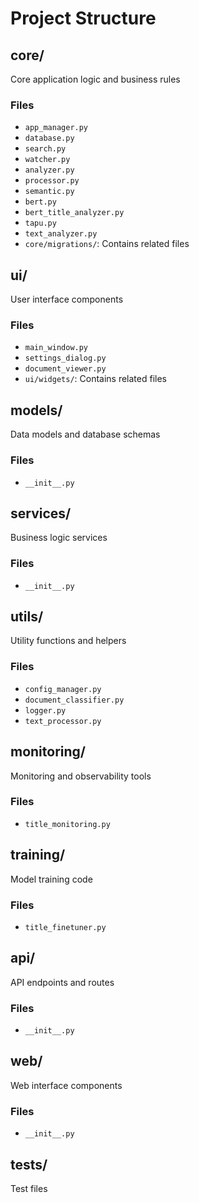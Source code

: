 # Project Structure

## core/
Core application logic and business rules

### Files
- `app_manager.py`
- `database.py`
- `search.py`
- `watcher.py`
- `analyzer.py`
- `processor.py`
- `semantic.py`
- `bert.py`
- `bert_title_analyzer.py`
- `tapu.py`
- `text_analyzer.py`
- `core/migrations/`: Contains related files

## ui/
User interface components

### Files
- `main_window.py`
- `settings_dialog.py`
- `document_viewer.py`
- `ui/widgets/`: Contains related files

## models/
Data models and database schemas

### Files
- `__init__.py`

## services/
Business logic services

### Files
- `__init__.py`

## utils/
Utility functions and helpers

### Files
- `config_manager.py`
- `document_classifier.py`
- `logger.py`
- `text_processor.py`

## monitoring/
Monitoring and observability tools

### Files
- `title_monitoring.py`

## training/
Model training code

### Files
- `title_finetuner.py`

## api/
API endpoints and routes

### Files
- `__init__.py`

## web/
Web interface components

### Files
- `__init__.py`

## tests/
Test files


